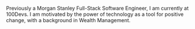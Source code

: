 Previously a Morgan Stanley Full-Stack Software Engineer, I am currently at 100Devs. I am motivated by the power of technology as a tool for positive change, with a background in Wealth Management.
<!---
jonathanByersBetterbytes/jonathanByersBetterbytes is a ✨ special ✨ repository because its `README.md` (this file) appears on your GitHub profile.
You can click the Preview link to take a look at your changes.
--->
